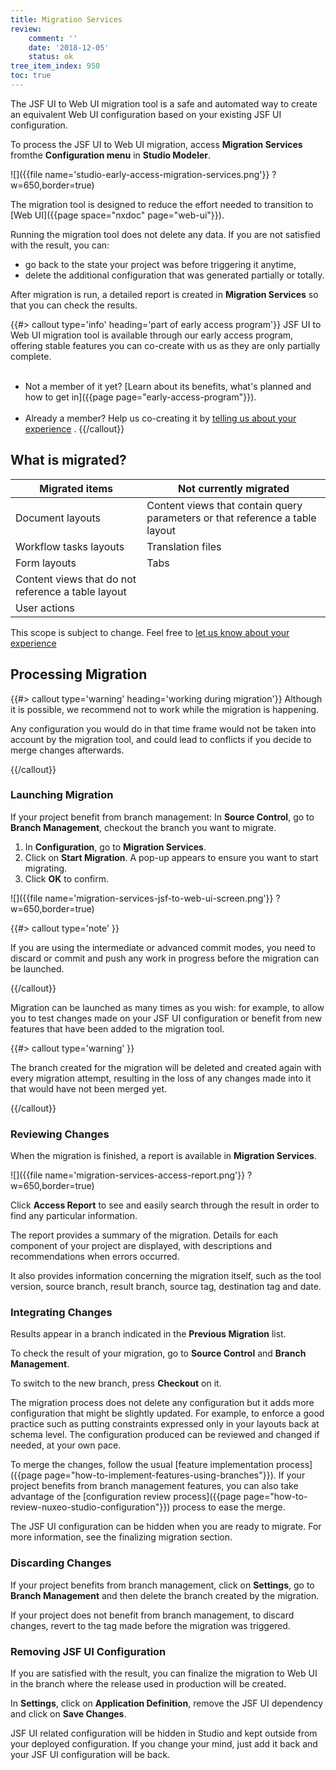 ```yaml
---
title: Migration Services
review:
    comment: ''
    date: '2018-12-05'
    status: ok
tree_item_index: 950
toc: true
---
```



The JSF UI to Web UI migration tool is a safe and automated way to create an equivalent Web UI configuration based on your existing JSF UI configuration.

To process the JSF UI to Web UI migration, access **Migration Services** fromthe **Configuration menu** in **Studio Modeler**.

![]({{file name='studio-early-access-migration-services.png'}} ?w=650,border=true)

The migration tool is designed to reduce the effort needed to transition to [Web UI]({{page space="nxdoc" page="web-ui"}}).

Running the migration tool does not delete any data. If you are not satisfied with the result, you can:
* go back to the state your project was before triggering it anytime,
* delete the additional configuration that was generated partially or totally.

After migration is run, a detailed report is created in **Migration Services** so that you can check the results.

{{#> callout type='info' heading='part of early access program'}}
JSF UI to Web UI migration tool is available through our early access program, offering stable features you can co-create with us as they are only partially complete.<br /><br />

- Not a member of it yet? [Learn about its benefits, what's planned and how to get in]({{page page="early-access-program"}}).
<br /><br />
- Already a member? Help us co-creating it by [telling us about your experience](https://docs.google.com/forms/d/e/1FAIpQLSdoDfpJOnFwkxHAHOk5aq5KHh9myxF6fISugnMzVmvuQSp-fw/viewform?usp=pp_url) </a>.
{{/callout}}

## What is migrated?

| Migrated items | Not currently migrated |
|----------------|-------------------|
| Document layouts | Content views that contain query parameters or that reference a table layout |
| Workflow tasks layouts | Translation files  |
| Form layouts | Tabs     |
| Content views that do not reference a table layout |     &nbsp;     |
| User actions |        &nbsp;    |

This scope is subject to change. Feel free to [let us know about your experience](https://docs.google.com/forms/d/e/1FAIpQLSdoDfpJOnFwkxHAHOk5aq5KHh9myxF6fISugnMzVmvuQSp-fw/viewform?usp=pp_url)

## Processing Migration

{{#> callout type='warning' heading='working during migration'}}
Although it is possible, we recommend not to work while the migration is happening.

Any configuration you would do in that time frame would not be taken into account by the migration tool, and could lead to conflicts if you decide to merge changes afterwards.

{{/callout}}

### Launching Migration

If your project benefit from branch management: In **Source Control**, go to **Branch Management**, checkout the branch you want to migrate.


1. In **Configuration**, go to **Migration Services**.
1. Click on **Start Migration**.
A pop-up appears to ensure you want to start migrating.
1. Click **OK** to confirm.

![]({{file name='migration-services-jsf-to-web-ui-screen.png'}} ?w=650,border=true)

{{#> callout type='note' }}

If you are using the intermediate or advanced commit modes, you need to discard or commit and push any work in progress before the migration can be launched.

{{/callout}}

Migration can be launched as many times as you wish: for example, to allow you to test changes made on your JSF UI configuration or benefit from new features that have been added to the migration tool.

{{#> callout type='warning' }}

The branch created for the migration will be deleted and created again with every migration attempt, resulting in the loss of any changes made into it that would have not been merged yet.

{{/callout}}

### Reviewing Changes

When the migration is finished, a report is available in **Migration Services**.

![]({{file name='migration-services-access-report.png'}} ?w=650,border=true)

Click **Access Report** to see and easily search through the result in order to find any particular information.


The report provides a summary of the migration. Details for each component of your project are displayed, with descriptions and recommendations when errors occurred.

It also provides information concerning the migration itself, such as the tool version, source branch, result branch, source tag, destination tag and date.

### Integrating Changes

Results appear in a branch indicated in the **Previous Migration** list.

To check the result of your migration, go to  **Source Control** and **Branch Management**.  

To switch to the new branch, press **Checkout** on it.

The migration process does not delete any configuration but it adds more configuration that might be slightly updated. For example, to enforce a good practice such as putting constraints expressed only in your layouts back at schema level. The configuration produced can be reviewed and changed if needed, at your own pace.

To merge the changes, follow the usual [feature implementation process]({{page page="how-to-implement-features-using-branches"}}). If your project benefits from branch management features, you can also take advantage of the [configuration review process]({{page page="how-to-review-nuxeo-studio-configuration"}}) process to ease the merge.

The JSF UI configuration can be hidden when you are ready to migrate. For more information, see the finalizing migration section.

### Discarding Changes

If your project benefits from branch management, click on **Settings**, go to **Branch Management** and then delete the branch created by the migration.

If your project does not benefit from branch management, to discard changes, revert to the tag made before the migration was triggered.

### Removing JSF UI Configuration

If you are satisfied with the result, you can finalize the migration to Web UI in the branch where the release used in production will be created.

In **Settings**, click on **Application Definition**, remove the JSF UI dependency and click on **Save Changes**.

JSF UI related configuration will be hidden in Studio and kept outside from your deployed configuration. If you change your mind, just add it back and your JSF UI configuration will be back.
